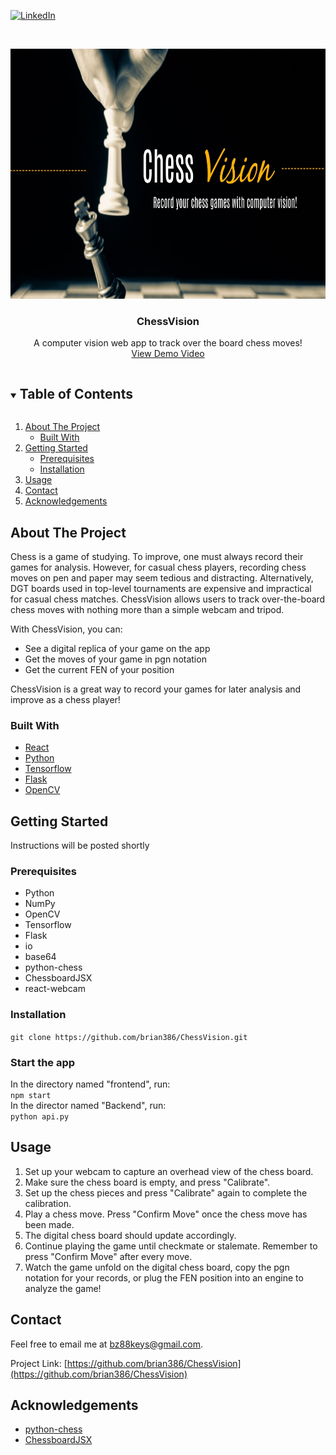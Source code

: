 
<!--
*** Thanks for checking out the Best-README-Template. If you have a suggestion
*** that would make this better, please fork the repo and create a pull request
*** or simply open an issue with the tag "enhancement".
*** Thanks again! Now go create something AMAZING! :D
***
***
***
*** To avoid retyping too much info. Do a search and replace for the following:
*** github_username, repo_name, twitter_handle, email, project_title, project_description
-->



<!-- PROJECT SHIELDS -->
<!--
*** I'm using markdown "reference style" links for readability.
*** Reference links are enclosed in brackets [ ] instead of parentheses ( ).
*** See the bottom of this document for the declaration of the reference variables
*** for contributors-url, forks-url, etc. This is an optional, concise syntax you may use.
*** https://www.markdownguide.org/basic-syntax/#reference-style-links
-->

[![LinkedIn][linkedin-shield]][linkedin-url]



<!-- PROJECT LOGO -->
<br />
<p align="center">
  <a href="https://github.com/github_username/repo_name">
    <img src="./frontend/src/images/banner3.jpg" alt="Logo" width="800" height="400">
  </a>

  <h3 align="center">ChessVision</h3>

  <p align="center">
    A computer vision web app to track over the board chess moves!
    <br />
    <a href="https://youtu.be/u9i2h12Fraw">View Demo Video</a>
  </p>
</p>



<!-- TABLE OF CONTENTS -->
<details open="open">
  <summary><h2 style="display: inline-block">Table of Contents</h2></summary>
  <ol>
    <li>
      <a href="#about-the-project">About The Project</a>
      <ul>
        <li><a href="#built-with">Built With</a></li>
      </ul>
    </li>
    <li>
      <a href="#getting-started">Getting Started</a>
      <ul>
        <li><a href="#prerequisites">Prerequisites</a></li>
        <li><a href="#installation">Installation</a></li>
      </ul>
    </li>
    <li><a href="#usage">Usage</a></li>
    <li><a href="#contact">Contact</a></li>
    <li><a href="#acknowledgements">Acknowledgements</a></li>
  </ol>
</details>



<!-- ABOUT THE PROJECT -->
## About The Project

<!--[![Product Name Screen Shot][product-screenshot]](https://example.com)-->

Chess is a game of studying. To improve, one must always record their games for analysis. However, for casual chess players, recording chess moves on pen and paper may seem tedious and distracting. Alternatively, DGT boards used in top-level tournaments are expensive and impractical for casual chess matches. ChessVision allows users to track over-the-board chess moves with nothing more than a simple webcam and tripod.

With ChessVision, you can:

-  See a digital replica of your game on the app
-  Get the moves of your game in pgn notation
-  Get the current FEN of your position

ChessVision is a great way to record your games for later analysis and improve as a chess player!

### Built With

* [React](https://reactjs.org/)
* [Python](https://www.python.org/)
* [Tensorflow](https://www.tensorflow.org/)
* [Flask](https://flask.palletsprojects.com/en/2.0.x/)
* [OpenCV](https://opencv.org/)



<!-- GETTING STARTED -->
## Getting Started

Instructions will be posted shortly
### Prerequisites
* Python
* NumPy
* OpenCV
* Tensorflow
* Flask
* io
* base64
* python-chess
* ChessboardJSX
* react-webcam
### Installation

```git clone https://github.com/brian386/ChessVision.git```

### Start the app
In the directory named "frontend", run:
<br/>
```npm start```
<br/>
In the director named "Backend", run:
<br/>
```python api.py```

<!-- USAGE EXAMPLES -->
## Usage

1. Set up your webcam to capture an overhead view of the chess board.
2. Make sure the chess board is empty, and press "Calibrate".
3. Set up the chess pieces and press "Calibrate" again to complete the calibration.
4. Play a chess move. Press "Confirm Move" once the chess move has been made.
5. The digital chess board should update accordingly. 
6. Continue playing the game until checkmate or stalemate. Remember to press "Confirm Move" after every move.
7. Watch the game unfold on the digital chess board, copy the pgn notation for your records, or plug the FEN position into an engine to analyze the game!


<!-- CONTACT -->
## Contact

Feel free to email me at bz88keys@gmail.com.

Project Link: [https://github.com/brian386/ChessVision](https://github.com/brian386/ChessVision)



<!-- ACKNOWLEDGEMENTS -->
## Acknowledgements

* [python-chess](https://python-chess.readthedocs.io/en/latest/)
* [ChessboardJSX](https://chessboardjsx.com/)





<!-- MARKDOWN LINKS & IMAGES -->
<!-- https://www.markdownguide.org/basic-syntax/#reference-style-links -->
[linkedin-shield]: https://img.shields.io/badge/-LinkedIn-black.svg?style=for-the-badge&logo=linkedin&colorB=555
[linkedin-url]: https://www.linkedin.com/in/brian-zhang-ba27071b8/
 
